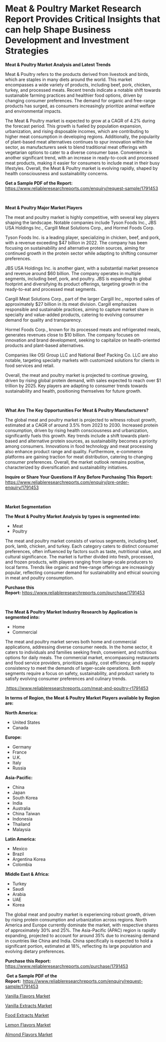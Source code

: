 <p><h1>Meat & Poultry Market Research Report Provides Critical Insights that can help Shape Business Development and Investment Strategies</h1></p><p><strong>Meat & Poultry Market Analysis and Latest Trends</strong></p>
<p><p>Meat & Poultry refers to the products derived from livestock and birds, which are staples in many diets around the world. This market encompasses a wide variety of products, including beef, pork, chicken, turkey, and processed meats. Recent trends indicate a notable shift towards sustainable farming practices and healthier food options, driven by changing consumer preferences. The demand for organic and free-range products has surged, as consumers increasingly prioritize animal welfare and environmental impacts.</p><p>The Meat & Poultry market is expected to grow at a CAGR of 4.2% during the forecast period. This growth is fueled by population expansion, urbanization, and rising disposable incomes, which are contributing to higher meat consumption in developing regions. Additionally, the popularity of plant-based meat alternatives continues to spur innovation within the sector, as manufacturers seek to blend traditional meat offerings with vegetarian options to cater to a diverse consumer base. Convenience is another significant trend, with an increase in ready-to-cook and processed meat products, making it easier for consumers to include meat in their busy lifestyles. Overall, the Meat & Poultry market is evolving rapidly, shaped by health consciousness and sustainability concerns.</p></p>
<p><strong>Get a Sample PDF of the Report:&nbsp;</strong> <a href="https://www.reliableresearchreports.com/enquiry/request-sample/1791453?utm_campaign=13&utm_medium=2&utm_source=Github&utm_content=ia&utm_term=14022025&utm_id=meat-poultry">https://www.reliableresearchreports.com/enquiry/request-sample/1791453</a></p>
<p>&nbsp;</p>
<p><strong>Meat & Poultry Major Market Players</strong></p>
<p><p>The meat and poultry market is highly competitive, with several key players shaping the landscape. Notable companies include Tyson Foods Inc., JBS USA Holdings Inc., Cargill Meat Solutions Corp., and Hormel Foods Corp. </p><p>Tyson Foods Inc. is a leading player, specializing in chicken, beef, and pork, with a revenue exceeding $47 billion in 2022. The company has been focusing on sustainability and alternative protein sources, aiming for continued growth in the protein sector while adapting to shifting consumer preferences.</p><p>JBS USA Holdings Inc. is another giant, with a substantial market presence and revenue around $60 billion. The company operates in multiple segments, including beef, pork, and poultry. JBS is expanding its global footprint and diversifying its product offerings, targeting growth in the ready-to-eat and processed meat segments.</p><p>Cargill Meat Solutions Corp., part of the larger Cargill Inc., reported sales of approximately $27 billion in its meat division. Cargill emphasizes responsible and sustainable practices, aiming to capture market share in specialty and value-added products, catering to evolving consumer demand for quality and transparency.</p><p>Hormel Foods Corp., known for its processed meats and refrigerated meals, generates revenues close to $10 billion. The company focuses on innovation and brand development, seeking to capitalize on health-oriented products and plant-based alternatives.</p><p>Companies like OSI Group LLC and National Beef Packing Co. LLC are also notable, targeting specialty markets with customized solutions for clients in food services and retail.</p><p>Overall, the meat and poultry market is projected to continue growing, driven by rising global protein demand, with sales expected to reach over $1 trillion by 2025. Key players are adapting to consumer trends towards sustainability and health, positioning themselves for future growth.</p></p>
<p>&nbsp;</p>
<p><strong>What Are The Key Opportunities For Meat & Poultry Manufacturers?</strong></p>
<p><p>The global meat and poultry market is projected to witness robust growth, estimated at a CAGR of around 3.5% from 2023 to 2030. Increased protein consumption, driven by rising health consciousness and urbanization, significantly fuels this growth. Key trends include a shift towards plant-based and alternative protein sources, as sustainability becomes a priority among consumers. Innovations in food technology and meat processing also enhance product range and quality. Furthermore, e-commerce platforms are gaining traction for meat distribution, catering to changing consumer preferences. Overall, the market outlook remains positive, characterized by diversification and sustainability initiatives.</p></p>
<p><strong>Inquire or Share Your Questions If Any Before Purchasing This Report:</strong> <a href="https://www.reliableresearchreports.com/enquiry/pre-order-enquiry/1791453?utm_campaign=13&utm_medium=2&utm_source=Github&utm_content=ia&utm_term=14022025&utm_id=meat-poultry">https://www.reliableresearchreports.com/enquiry/pre-order-enquiry/1791453</a></p>
<p>&nbsp;</p>
<p><strong>Market Segmentation</strong></p>
<p><strong>The Meat & Poultry Market Analysis by types is segmented into:</strong></p>
<p><ul><li>Meat</li><li>Poultry</li></ul></p>
<p><p>The meat and poultry market consists of various segments, including beef, pork, lamb, chicken, and turkey. Each category caters to distinct consumer preferences, often influenced by factors such as taste, nutritional value, and cultural significance. The market is further divided into fresh, processed, and frozen products, with players ranging from large-scale producers to local farms. Trends like organic and free-range offerings are increasingly popular, reflecting consumer demand for sustainability and ethical sourcing in meat and poultry consumption.</p></p>
<p><strong>Purchase this Report:&nbsp;</strong><a href="https://www.reliableresearchreports.com/purchase/1791453?utm_campaign=13&utm_medium=2&utm_source=Github&utm_content=ia&utm_term=14022025&utm_id=meat-poultry">https://www.reliableresearchreports.com/purchase/1791453</a></p>
<p>&nbsp;</p>
<p><strong>The Meat & Poultry Market Industry Research by Application is segmented into:</strong></p>
<p><ul><li>Home</li><li>Commercial</li></ul></p>
<p><p>The meat and poultry market serves both home and commercial applications, addressing diverse consumer needs. In the home sector, it caters to individuals and families seeking fresh, convenient, and nutritious options for daily meals. The commercial market, encompassing restaurants and food service providers, prioritizes quality, cost efficiency, and supply consistency to meet the demands of larger-scale operations. Both segments require a focus on safety, sustainability, and product variety to satisfy evolving consumer preferences and culinary trends.</p></p>
<p><a href="https://www.reliableresearchreports.com/meat-and-poultry-r1791453?utm_campaign=13&utm_medium=2&utm_source=Github&utm_content=ia&utm_term=14022025&utm_id=meat-poultry">&nbsp;https://www.reliableresearchreports.com/meat-and-poultry-r1791453</a></p>
<p><strong>In terms of Region, the Meat & Poultry Market Players available by Region are:</strong></p>
<p>
    <p> <strong> North America: </strong>
        <ul>
            <li>United States</li>
            <li>Canada</li>
        </ul>
        </p> 
    <p> <strong> Europe: </strong>
        <ul>
            <li>Germany</li>
            <li>France</li>
            <li>U.K.</li>
            <li>Italy</li>
            <li>Russia</li>
        </ul>
        </p> 
    <p> <strong> Asia-Pacific: </strong>
        <ul>
            <li>China</li>
            <li>Japan</li>
            <li>South Korea</li>
            <li>India</li>
            <li>Australia</li>
            <li>China Taiwan</li>
            <li>Indonesia</li>
            <li>Thailand</li>
            <li>Malaysia</li>
        </ul>
        </p> 
    <p> <strong> Latin America: </strong>
        <ul>
            <li>Mexico</li>
            <li>Brazil</li>
            <li>Argentina Korea</li>
            <li>Colombia</li>
        </ul>
        </p> 
    <p> <strong> Middle East & Africa: </strong>
        <ul>
            <li>Turkey</li>
            <li>Saudi</li>
            <li>Arabia</li>
            <li>UAE</li>
            <li>Korea</li>
        </ul>
    </p>
    </p>
<p><p>The global meat and poultry market is experiencing robust growth, driven by rising protein consumption and urbanization across regions. North America and Europe currently dominate the market, with respective shares of approximately 30% and 25%. The Asia-Pacific (APAC) region is rapidly expanding, projected to account for around 35% due to increasing demand in countries like China and India. China specifically is expected to hold a significant portion, estimated at 18%, reflecting its large population and evolving dietary preferences.</p></p>
<p><strong>Purchase this Report: </strong><a href="https://www.reliableresearchreports.com/purchase/1791453?utm_campaign=13&utm_medium=2&utm_source=Github&utm_content=ia&utm_term=14022025&utm_id=meat-poultry">https://www.reliableresearchreports.com/purchase/1791453</a></p>
<p>&nbsp;<strong>Get a Sample PDF of the Report:&nbsp;&nbsp;</strong><a href="https://www.reliableresearchreports.com/enquiry/request-sample/1791453?utm_campaign=13&utm_medium=2&utm_source=Github&utm_content=ia&utm_term=14022025&utm_id=meat-poultry">https://www.reliableresearchreports.com/enquiry/request-sample/1791453</a></p>
<p><strong></strong></p>
<p><p><a href="https://github.com/ahmalaloanne/Market-Research-Report-List-1/blob/main/vanilla-flavors-market.md?utm_campaign=13&utm_medium=2&utm_source=Github&utm_content=ia&utm_term=14022025&utm_id=meat-poultry">Vanilla Flavors Market</a></p><p><a href="https://github.com/njockebogris/Market-Research-Report-List-1/blob/main/vanilla-extracts-market.md?utm_campaign=13&utm_medium=2&utm_source=Github&utm_content=ia&utm_term=14022025&utm_id=meat-poultry">Vanilla Extracts Market</a></p><p><a href="https://github.com/dolorespeddico90/Market-Research-Report-List-1/blob/main/food-extracts-market.md?utm_campaign=13&utm_medium=2&utm_source=Github&utm_content=ia&utm_term=14022025&utm_id=meat-poultry">Food Extracts Market</a></p><p><a href="https://github.com/peddicehle/Market-Research-Report-List-1/blob/main/lemon-flavors-market.md?utm_campaign=13&utm_medium=2&utm_source=Github&utm_content=ia&utm_term=14022025&utm_id=meat-poultry">Lemon Flavors Market</a></p><p><a href="https://github.com/raffadongraffadong/Market-Research-Report-List-1/blob/main/almond-flavors-market.md?utm_campaign=13&utm_medium=2&utm_source=Github&utm_content=ia&utm_term=14022025&utm_id=meat-poultry">Almond Flavors Market</a></p></p>